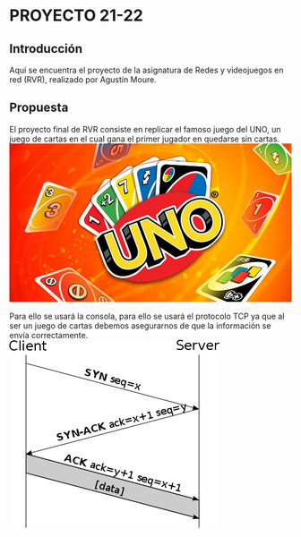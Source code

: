# PROYECTO 21-22
## Introducción
Aquí se encuentra el proyecto de la asignatura de Redes y videojuegos en red (RVR), realizado por Agustín Moure.
## Propuesta
El proyecto final de RVR consiste en replicar el famoso juego del UNO, un juego de cartas en el cual gana el primer jugador en quedarse sin cartas.
![Screenshot](./AssetsREADME/UNO.jpg)

Para ello se usará la consola, para ello se usará el protocolo TCP ya que al ser un juego de cartas debemos asegurarnos de que la información se envía correctamente.
![Screenshot](./AssetsREADME/TCP.png)
 
